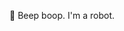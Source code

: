 🤖 Beep boop. I'm a robot.

<!---
2e6/2e6 is a ✨ special ✨ repository because its `README.md` (this file) appears on your GitHub profile.
You can click the Preview link to take a look at your changes.
--->
